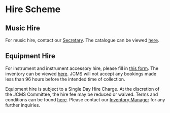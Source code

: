 # Hire Scheme

## Music Hire

For music hire, contact our [Secretary](mailto:jcms-secretary@jesus.cam.ac.uk). The catalogue can be viewed [here](https://docs.google.com/spreadsheets/d/e/2PACX-1vTZSQ9K5moYUDk1E-xFzNpOtz2tmkVPumcw4qqDdAazxKHGyLktsnQHB6gCYJ7WXhU9LQb1h9oqEv_2/pubhtml).

## Equipment Hire

For instrument and instrument accessory hire, please fill in [this form](https://docs.google.com/forms/d/e/1FAIpQLSekfd7TMiaIPYf2qPf8SkN-BQ7HRvnp1u-jWZnezMl2GCgGXg/viewform). The inventory can be viewed [here](https://docs.google.com/spreadsheets/d/e/2PACX-1vQk-RZ1mDImqNQtEfJI_HGeCvvNv1PjhF0fTtUEiHdICkuc2Br1as_yLb6UOL-x56OiBh0LjLMYDvZC/pubhtml). JCMS will not accept any bookings made less than 96 hours
before the intended time of collection.

Equipment hire is subject to a Single Day Hire Charge. At the discretion of the JCMS Committee, the hire fee may be reduced
or waived. Terms and conditions can be found [here](https://docs.google.com/document/d/e/2PACX-1vR8WquigJDHm4vQweUAqvh9HraLs_mXRGnCkwbbHbT9_uJupLQp3FdIdib8pl7eVw/pub). Please contact our [Inventory Manager](mailto:jcms-inventory@jesus.cam.ac.uk)
for any further inquiries.
